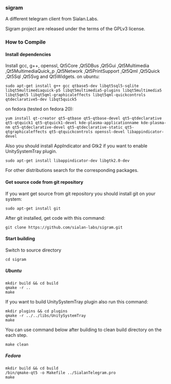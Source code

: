 ### sigram

A different telegram client from Sialan.Labs.

Sigram project are released under the terms of the GPLv3 license.

### How to Compile
#### Install dependencies

Install gcc, g++, openssl, Qt5Core ,Qt5DBus ,Qt5Gui ,Qt5Multimedia ,Qt5MultimediaQuick_p ,Qt5Network ,Qt5PrintSupport ,Qt5Qml ,Qt5Quick ,Qt5Sql ,Qt5Svg and Qt5Widgets.
on ubuntu:

    sudo apt-get install g++ gcc qtbase5-dev libqt5sql5-sqlite libqt5multimediaquick-p5 libqt5multimedia5-plugins libqt5multimedia5 libqt5qml5 libqt5qml-graphicaleffects libqt5qml-quickcontrols qtdeclarative5-dev libqt5quick5 

on fedora (tested on fedora 20):

    yum install qt-creator qt5-qtbase qt5-qtbase-devel qt5-qtdeclarative qt5-qtquick1 qt5-qtquick1-devel kde-plasma-applicationname kde-plasma-nm qt5-qtdeclarative-devel qt5-qtdeclarative-static qt5-qtgraphicaleffects qt5-qtquickcontrols openssl-devel libappindicator-devel

Also you should install AppIndicator and Gtk2 if you want to enable UnitySystemTray plugin.

    sudo apt-get install libappindicator-dev libgtk2.0-dev

For other distributions search for the corresponding packages.

#### Get source code from git repository

If you want get source from git repository you should install git on your system:

    sudo apt-get install git
    
After git installed, get code with this command:

    git clone https://github.com/sialan-labs/sigram.git
    
#### Start building

Switch to source directory

    cd sigram
    
##### Ubuntu

    mkdir build && cd build
    qmake -r ..
    make
    
If you want to build UnitySystemTray plugin also run this command:

    mkdir plugins && cd plugins
    qmake -r ../../libs/UnitySystemTray
    make
    
You can use command below after building to clean build directory on the each step.

    make clean
    
##### Fedora

    mkdir build && cd build
    /bin/qmake-qt5 -o Makefile ../SialanTelegram.pro
    make
